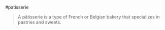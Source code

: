 #patisserie
>A pâtisserie is a type of French or Belgian bakery that specializes in pastries and sweets.
